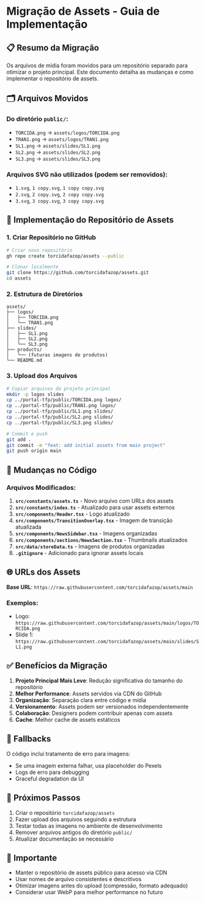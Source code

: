 # Migração de Assets - Guia de Implementação

## 📋 Resumo da Migração

Os arquivos de mídia foram movidos para um repositório separado para otimizar o projeto principal. Este documento detalha as mudanças e como implementar o repositório de assets.

## 🗂️ Arquivos Movidos

### Do diretório `public/`:
- `TORCIDA.png` → `assets/logos/TORCIDA.png`
- `TRAN1.png` → `assets/logos/TRAN1.png`
- `SL1.png` → `assets/slides/SL1.png`
- `SL2.png` → `assets/slides/SL2.png`
- `SL3.png` → `assets/slides/SL3.png`

### Arquivos SVG não utilizados (podem ser removidos):
- `1.svg`, `1 copy.svg`, `1 copy copy.svg`
- `2.svg`, `2 copy.svg`, `2 copy copy.svg`
- `3.svg`, `3 copy.svg`, `3 copy copy.svg`

## 🚀 Implementação do Repositório de Assets

### 1. Criar Repositório no GitHub
```bash
# Criar novo repositório
gh repo create torcidafazop/assets --public

# Clonar localmente
git clone https://github.com/torcidafazop/assets.git
cd assets
```

### 2. Estrutura de Diretórios
```
assets/
├── logos/
│   ├── TORCIDA.png
│   └── TRAN1.png
├── slides/
│   ├── SL1.png
│   ├── SL2.png
│   └── SL3.png
├── products/
│   └── (futuras imagens de produtos)
└── README.md
```

### 3. Upload dos Arquivos
```bash
# Copiar arquivos do projeto principal
mkdir -p logos slides
cp ../portal-tfp/public/TORCIDA.png logos/
cp ../portal-tfp/public/TRAN1.png logos/
cp ../portal-tfp/public/SL1.png slides/
cp ../portal-tfp/public/SL2.png slides/
cp ../portal-tfp/public/SL3.png slides/

# Commit e push
git add .
git commit -m "feat: add initial assets from main project"
git push origin main
```

## 🔧 Mudanças no Código

### Arquivos Modificados:
1. **`src/constants/assets.ts`** - Novo arquivo com URLs dos assets
2. **`src/constants/index.ts`** - Atualizado para usar assets externos
3. **`src/components/Header.tsx`** - Logo atualizado
4. **`src/components/TransitionOverlay.tsx`** - Imagem de transição atualizada
5. **`src/components/NewsSidebar.tsx`** - Imagens organizadas
6. **`src/components/sections/NewsSection.tsx`** - Thumbnails atualizados
7. **`src/data/storeData.ts`** - Imagens de produtos organizadas
8. **`.gitignore`** - Adicionado para ignorar assets locais

## 🌐 URLs dos Assets

**Base URL**: `https://raw.githubusercontent.com/torcidafazop/assets/main`

### Exemplos:
- Logo: `https://raw.githubusercontent.com/torcidafazop/assets/main/logos/TORCIDA.png`
- Slide 1: `https://raw.githubusercontent.com/torcidafazop/assets/main/slides/SL1.png`

## ✅ Benefícios da Migração

1. **Projeto Principal Mais Leve**: Redução significativa do tamanho do repositório
2. **Melhor Performance**: Assets servidos via CDN do GitHub
3. **Organização**: Separação clara entre código e mídia
4. **Versionamento**: Assets podem ser versionados independentemente
5. **Colaboração**: Designers podem contribuir apenas com assets
6. **Cache**: Melhor cache de assets estáticos

## 🔄 Fallbacks

O código inclui tratamento de erro para imagens:
- Se uma imagem externa falhar, usa placeholder do Pexels
- Logs de erro para debugging
- Graceful degradation da UI

## 📝 Próximos Passos

1. Criar o repositório `torcidafazop/assets`
2. Fazer upload dos arquivos seguindo a estrutura
3. Testar todas as imagens no ambiente de desenvolvimento
4. Remover arquivos antigos do diretório `public/`
5. Atualizar documentação se necessário

## 🚨 Importante

- Manter o repositório de assets público para acesso via CDN
- Usar nomes de arquivo consistentes e descritivos
- Otimizar imagens antes do upload (compressão, formato adequado)
- Considerar usar WebP para melhor performance no futuro